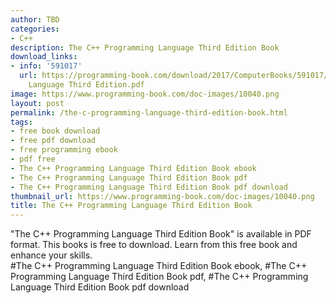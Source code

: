```yaml
---
author: TBD
categories:
- C++
description: The C++ Programming Language Third Edition Book
download_links:
- info: '591017'
  url: https://programming-book.com/download/2017/ComputerBooks/591017/The Cpp Programming
    Language Third Edition.pdf
image: https://www.programming-book.com/doc-images/10040.png
layout: post
permalink: /the-c-programming-language-third-edition-book.html
tags:
- free book download
- free pdf download
- free programming ebook
- pdf free
- The C++ Programming Language Third Edition Book ebook
- The C++ Programming Language Third Edition Book pdf
- The C++ Programming Language Third Edition Book pdf download
thumbnail_url: https://www.programming-book.com/doc-images/10040.png
title: The C++ Programming Language Third Edition Book
---
```


 
<div class="item-desc text-justify">
  "The C++ Programming Language Third Edition Book" is available in PDF format. This books is free to download. Learn from this free book and enhance your skills.
  <br>
  #The C++ Programming Language Third Edition Book ebook, #The C++ Programming Language Third Edition Book pdf, #The C++ Programming Language Third Edition Book pdf download
</div>